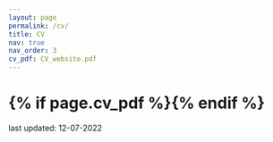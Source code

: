 ```yaml
---
layout: page
permalink: /cv/
title: CV 
nav: true
nav_order: 3
cv_pdf: CV_website.pdf
---
```


<h1> {% if page.cv_pdf %}<a href="{{ page.cv_pdf | prepend: 'assets/pdf/' | relative_url}}" target="_blank" rel="noopener noreferrer" class="float-left"><i class="fas fa-file-pdf"></i></a>{% endif %}</h1>

last updated: 12-07-2022

<object data="../assets/pdf/CV_website.pdf" width="1000" height="1000" type='application/pdf'> </object>

